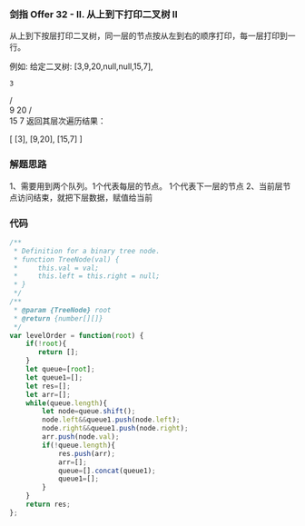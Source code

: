 ### 剑指 Offer 32 - II. 从上到下打印二叉树 II
从上到下按层打印二叉树，同一层的节点按从左到右的顺序打印，每一层打印到一行。

例如:
给定二叉树: [3,9,20,null,null,15,7],

    3
   / \
  9  20
    /  \
   15   7
返回其层次遍历结果：

[
  [3],
  [9,20],
  [15,7]
]
### 解题思路
1、需要用到两个队列。1个代表每层的节点。 1个代表下一层的节点
2、当前层节点访问结束，就把下层数据，赋值给当前

### 代码

```javascript
/**
 * Definition for a binary tree node.
 * function TreeNode(val) {
 *     this.val = val;
 *     this.left = this.right = null;
 * }
 */
/**
 * @param {TreeNode} root
 * @return {number[][]}
 */
var levelOrder = function(root) {
    if(!root){
       return [];
    }
    let queue=[root];
    let queue1=[];
    let res=[];
    let arr=[];
    while(queue.length){
        let node=queue.shift();
        node.left&&queue1.push(node.left);
        node.right&&queue1.push(node.right);
        arr.push(node.val);
        if(!queue.length){
            res.push(arr);
            arr=[];
            queue=[].concat(queue1);
            queue1=[];
        }
    }
    return res;
};
```